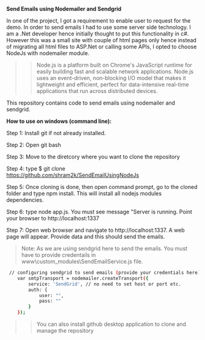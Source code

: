 **Send Emails using Nodemailer and Sendgrid**

In one of the project, I got a requirement to enable user to request for the demo. In order to send emails I had to use some server side technology. I am a .Net developer hence initially thought to put this functionality in c#. However this was a small site with couple of html pages only hence instead of migrating all html files to ASP.Net or calling some APIs, I opted to choose NodeJs with nodemailer module.

>>Node.js is a platform built on Chrome's JavaScript runtime for easily building fast and scalable network applications. Node.js uses an event-driven, non-blocking I/O model that makes it lightweight and efficient, perfect for data-intensive real-time applications that run across distributed devices.

This repository contains code to send emails using nodemailer and sendgrid.

**How to use on windows (command line):**

Step 1: Install git if not already installed.

Step 2: Open git bash

Step 3: Move to the diretcory where you want to clone the repository

Step 4: type $ git clone https://github.com/shram2k/SendEmailUsingNodeJs <foldername optionally>

Step 5: Once cloning is done, then open command prompt, go to the cloned folder and type npm install. This will install all nodejs modules dependencies.

Step 6: type node app.js. You must see message "Server is running. Point your browser to http://localhost:1337


Step 7: Open web browser and navigate to http://localhost:1337. A web page will appear. Provide data and this should send the emails.


>Note: As we are using sendgrid here to send the emails. You must have to provide credentails in www\custom_modules\SendEmailService.js file.
```sh
 // configuring sendgrid to send emails (provide your credentials here)
 	var smtpTransport = nodemailer.createTransport({
        service: 'SendGrid', // no need to set host or port etc.
		auth: {
			user: "",
			pass: ""
		}
	}); 
```
>>You can also install github desktop application to clone and manage the repository
